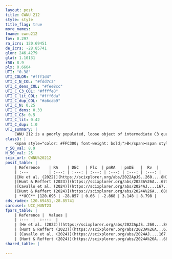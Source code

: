 ```yaml
---
layout: post
title: CWNU 212
style: style
title_flag: true
more_names: 
fname: cwnu212
fov: 0.297
ra_icrs: 120.69451
de_icrs: -28.85741
glon: 246.4279
glat: 1.10131
r50: 8.9
plx: 0.6604
UTI: "0.38"
UTI_COLOR: "#fff1d4"
UTI_C_N_COL: "#fdd7c3"
UTI_C_dens_COL: "#fee8cc"
UTI_C_C3_COL: "#ffffe8"
UTI_C_lit_COL: "#fff6da"
UTI_C_dup_COL: "#a6cab9"
UTI_C_N: 0.25
UTI_C_dens: 0.33
UTI_C_C3: 0.5
UTI_C_lit: 0.42
UTI_C_dup: 1.0
UTI_summary: |
    CWNU 212 is a poorly populated, loose object of intermediate C3 quality. It was recently reported in the literature.
class3: |
    <span style="color: #FFC300; font-weight: bold;">B</span><span style="color: #FFC300; font-weight: bold;">B</span>
r_50_val: 8.9
N_50_val: 25
scix_url: CWNU%20212
posit_table: |
    | Reference    | RA    | DEC   | Plx  | pmRA  | pmDE   |  Rv  |
    | :---         | :---: | :---: | :---: | :---: | :---: | :---: |
    |[He et al. (2022)](https://scixplorer.org/abs/2022ApJS..260....8H) | 120.642 | -28.806 | 0.67 | -2.88 | 3.14 | -- |
    |[Hunt & Reffert (2023)](https://scixplorer.org/abs/2023A%26A...673A.114H) | 120.618 | -28.865 | 0.647 | -2.835 | 3.103 | 17.44 |
    |[Cavallo et al. (2024)](https://scixplorer.org/abs/2024AJ....167...12C) | 120.688 | -28.819 | 0.655 | -- | -- | -- |
    |[Hunt & Reffert (2024)](https://scixplorer.org/abs/2024A%26A...686A..42H) | 120.618 | -28.865 | 0.647 | -2.835 | 3.103 | 17.44 |
    | **UCC** |120.695 | -28.857 | 0.66 | -2.868 | 3.148 | 8.798 | 
cds_radec: 120.69451,-28.85741
carousel: UCC_HUNT23
fpars_table: |
    | Reference |  Values |
    | :---  |  :---:  |
    | [He et al. (2022)](https://scixplorer.org/abs/2022ApJS..260....8H) | `AG=0.4, m-M=10.7, logAge=7.6, Z=0.012` |
    | [Hunt & Reffert (2023)](https://scixplorer.org/abs/2023A%26A...673A.114H) | `AV50=0.186, diffAV50=0.446, MOD50=10.763, logAge50=8.286` |
    | [Cavallo et al. (2024)](https://scixplorer.org/abs/2024AJ....167...12C) | `AV50=0.12, dMod50=10.85, logAge50=8.5, [Fe/H]50=0.35` |
    | [Hunt & Reffert (2024)](https://scixplorer.org/abs/2024A%26A...686A..42H) | `MassJ=136.660` |
shared_table: |
    
---
```

